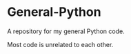 General-Python
==============

A repository for my general Python code.

Most code is unrelated to each other.
